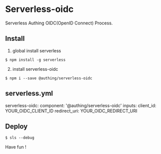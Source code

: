 # Serverless-oidc

Serverless Authing OIDC(OpenID Connect) Process.

## Install

1. global install serverless
```shell
$ npm install -g serverless
```
2. install serverless-oidc
```shell
$ npm i --save @authing/serverless-oidc
```

## serverless.yml

serverless-oidc:
  component: '@authing/serverless-oidc'
  inputs:
    client_id: YOUR_OIDC_CLIENT_ID
    redirect_uri: YOUR_OIDC_REDIRECT_URI

## Deploy

```shell
$ sls --debug
```

Have fun !  